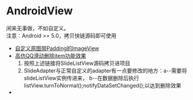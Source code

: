 # AndroidView



闲来无事做，不如自定义。
</br>
注意：Android >= 5.0，拷贝快链源码即可使用
<ul>
	<li><a href="https://github.com/jiarWang/AndroidView/blob/master/MyCircleImgView/app/src/main/java/com/student0/www/mycircleimgview/CircularImageView.java">自定义原图带Padding的ImageView</a></li>
	<li><a href="https://github.com/jiarWang/AndroidView/blob/master/SlideListView_4_28/app/src/main/java/com/student0/www/slidelistview_4_28/SlideListView.java">高仿QQ滑动删除item功能效果</a>
		<ol>
			<li>按照上述链接将SlideListView源码拷贝进项目</li>
			<li>SlideAdapter与正常自定义的adapter有一点要修改的地方：a--需要将slideListView实例传进来， b--在数据删除后执行listView.turnToNormal();notifyDataSetChanged();以达到删除效果</li>
</ol></li>
	<li><a href=""></a></li>
	</ul>
